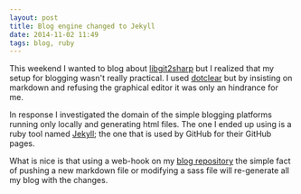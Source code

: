 ```yaml
---
layout: post
title: Blog engine changed to Jekyll
date: 2014-11-02 11:49
tags: blog, ruby
---
```


This weekend I wanted to blog about [libgit2sharp][1] but I realized that my
setup for blogging wasn't really practical. I used [dotclear][2] but by
insisting on markdown and refusing the graphical editor it was only an hindrance
for me.

In response I investigated the domain of the simple blogging platforms running
only locally and generating html files.
The one I ended up using is a ruby tool named [Jekyll][3]; the one that is used
by GitHub for their GitHub pages.

What is nice is that using a web-hook on my [blog repository][4] the simple fact
of pushing a new markdown file or modifying a sass file will re-generate all my
blog with the changes.

[1]: https://github.com/libgit2/libgit2sharp
[2]: http://dotclear.org/
[3]: http://jekyllrb.com/
[4]: https://github.com/vbfox/blog
